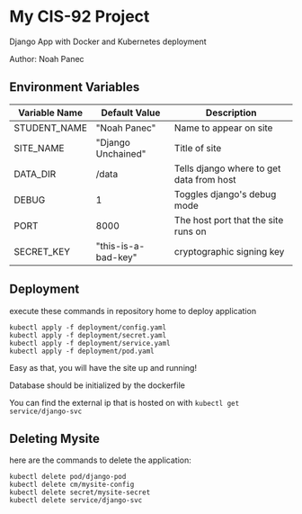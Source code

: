 # My CIS-92 Project 

Django App with Docker and Kubernetes deployment

Author: Noah Panec

## Environment Variables

| Variable Name | Default Value | Description |
| -- | -- | -- |
| STUDENT_NAME | "Noah Panec" | Name to appear on site |
| SITE_NAME | "Django Unchained" | Title of site |
| DATA_DIR | /data | Tells django where to get data from host |
| DEBUG | 1 | Toggles django's debug mode |
| PORT | 8000 | The host port that the site runs on |
| SECRET_KEY | "this-is-a-bad-key" | cryptographic signing key |

## Deployment

execute these commands in repository home to deploy application

```
kubectl apply -f deployment/config.yaml
kubectl apply -f deployment/secret.yaml
kubectl apply -f deployment/service.yaml
kubectl apply -f deployment/pod.yaml
```

Easy as that, you will have the site up and running!

Database should be initialized by the dockerfile

You can find the external ip that is hosted on with `kubectl get service/django-svc`

## Deleting Mysite

here are the commands to delete the application:

```
kubectl delete pod/django-pod
kubectl delete cm/mysite-config
kubectl delete secret/mysite-secret
kubectl delete service/django-svc
```
